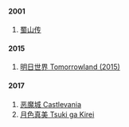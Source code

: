 #### 2001
1. [蜀山传](/items/esns/movie/2001/The_Legend_of_Zu)

#### 2015
1. [明日世界 Tomorrowland (2015)](/items/esns/movie/2015/tomorrowland)

#### 2017
1. [恶魔城 Castlevania](/items/esns/movie/2017/castlevania)
1. [月色真美 Tsuki ga Kirei](/items/esns/movie/2017/As_the_Moon_So_Beautiful)
